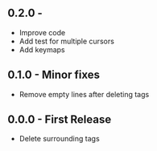## 0.2.0 -
* Improve code
* Add test for multiple cursors
* Add keymaps

## 0.1.0 - Minor fixes
* Remove empty lines after deleting tags

## 0.0.0 - First Release
* Delete surrounding tags
